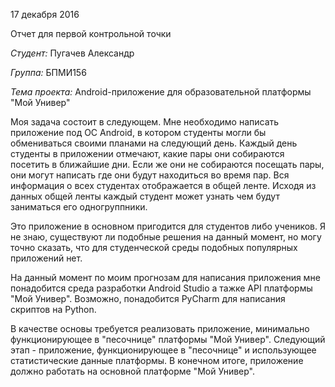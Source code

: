 17 декабря 2016

Отчет для первой контрольной точки
	
*Студент:* Пугачев Александр 

*Группа:* БПМИ156

*Тема проекта:* Android-приложение  для образовательной платформы  "Мой Универ"

Моя задача состоит в следующем. Мне необходимо написать приложение под ОС Android, в котором студенты могли бы обмениваться своими планами на следующий день. Каждый день студенты в приложении отмечают, какие пары они собираются посетить в ближайшие дни. Если же они не собираются посещать пары, они могут написать где они будут находиться во время пар. Вся информация о всех студентах отображается в общей ленте. Исходя из данных общей ленты каждый студент может узнать чем будут заниматься его одногруппники.

Это приложение в основном пригодится для студентов либо учеников. Я не знаю, существуют ли подобные решения на данный момент, но могу точно сказать, что для студенческой среды подобных популярных приложений нет.

На данный момент по моим прогнозам для написания приложения мне понадобится среда разработки Android Studio а тажке API платформы "Мой Универ". Возможно, понадобится PyCharm для написания скриптов на Python.

В качестве основы требуется реализовать приложение, минимально функционирующее в "песочнице" платформы "Мой Универ". Следующий этап - приложение, функционирующее в "песочнице" и использующее статистические данные платформы. В конечном итоге, приложение должно работать на  основной платформе "Мой Универ".